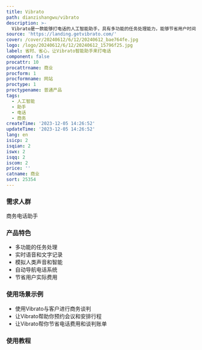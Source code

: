```yaml
---
title: Vibrato
path: dianzishangwu/vibrato
description: >-
  Vibrato是一款能够打电话的人工智能助手，具有多功能的任务处理能力，能够节省用户时间和精力。它拥有低延迟的语音识别技术，能够模拟人类声音和智能，自动导航电话系统，为用户节省实际费用。Vibrato已经为用户节省了成千上万美元，并受到了用户的高度赞誉。
source: 'https://landing.getvibrato.com/'
cover: /cover/20240612/6/12/20240612_bae764fe.jpg
logo: /logo/20240612/6/12/20240612_15796f25.jpg
label: 省时、省心，让Vibrato智能助手来打电话
component: false
procattr: 10
procattrname: 商业
procform: 1
procformname: 网站
proctype: 1
proctypename: 普通产品
tags:
  - 人工智能
  - 助手
  - 电话
  - 商务
createTime: '2023-12-05 14:26:52'
updateTime: '2023-12-05 14:26:52'
lang: en
isicp: 2
isqian: 2
iswx: 2
isqq: 2
iscom: 2
price: ''
catname: 商业
sort: 25354
---
```




### 需求人群
商务电话助手

### 产品特色
- 多功能的任务处理
- 实时语音和文字记录
- 模拟人类声音和智能
- 自动导航电话系统
- 节省用户实际费用

### 使用场景示例
- 使用Vibrato与客户进行商务谈判
- 让Vibrato帮助你预约会议和安排行程
- 让Vibrato帮你节省电话费用和谈判账单

### 使用教程


  

